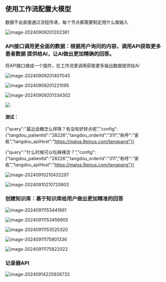 ## 使用工作流配置大模型

数据不会直接通过流程传递，每个节点都需要制定用什么做输入

![image-20240909201202361](https://cdn.jsdelivr.net/gh/JIaDLu/BlogImg/img/202409092012499.png)

### API接口调用更全面的数据：根据用户询问的内容，调用API获取更多患者数据 提供给AI，让AI做出更加精确的回答。

将API接口做成一个插件，在工作流里调用获取更多输出数据提供给AI

![image-20240909201407045](https://cdn.jsdelivr.net/gh/JIaDLu/BlogImg/img/202409092014071.png)

![image-20240909201221095](https://cdn.jsdelivr.net/gh/JIaDLu/BlogImg/img/202409092012112.png)

![image-20240909201334302](https://cdn.jsdelivr.net/gh/JIaDLu/BlogImg/img/202409092013326.png)

![](https://cdn.jsdelivr.net/gh/JIaDLu/BlogImg/img/202409111533117.png)

#### 测试：

{"query":"最近血糖怎么样呀？有没有好转点呢","config":{"tangdou_patientId":"28226","tangdou_orderId":"311","称呼":"家栋","tangdou_apiHost":"https://maiya.9pinus.com/tangpang"}}

{"query":"什么时候可以吃麻辣烫？","config":{"tangdou_patientId":"28226","tangdou_orderId":"311","称呼":"家栋","tangdou_apiHost":"https://maiya.9pinus.com/tangpang"}}

![image-20240910210432297](https://cdn.jsdelivr.net/gh/JIaDLu/BlogImg/img/202409102107087.png)

![image-20240910210720803](https://cdn.jsdelivr.net/gh/JIaDLu/BlogImg/img/202409102107839.png)



### 创建知识库：基于知识库给用户做出更加精准的回答

![image-20240911153441661](https://cdn.jsdelivr.net/gh/JIaDLu/BlogImg/img/202409111534726.png)

![image-20240911153456905](https://cdn.jsdelivr.net/gh/JIaDLu/BlogImg/img/202409111534930.png)



![image-20240911153525320](https://cdn.jsdelivr.net/gh/JIaDLu/BlogImg/img/202409111535342.png)

![image-20240911175801336](https://cdn.jsdelivr.net/gh/JIaDLu/BlogImg/img/202409111758449.png)

![image-20240911175822022](https://cdn.jsdelivr.net/gh/JIaDLu/BlogImg/img/202409111758060.png)

### 记录器API

![image-20240914225926733](https://cdn.jsdelivr.net/gh/JIaDLu/BlogImg/img/202409142259866.png)